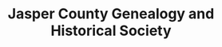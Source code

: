 ---
layout: repo
title: "Jasper County Genealogy and Historical Society"
id: 23881
permalink: repos/23881/
---